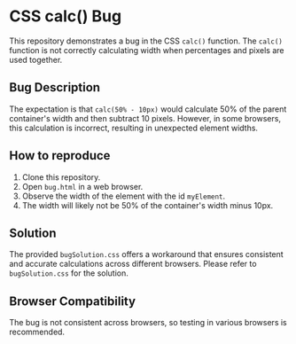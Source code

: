 # CSS calc() Bug

This repository demonstrates a bug in the CSS `calc()` function.  The `calc()` function is not correctly calculating width when percentages and pixels are used together.

## Bug Description

The expectation is that `calc(50% - 10px)` would calculate 50% of the parent container's width and then subtract 10 pixels. However, in some browsers, this calculation is incorrect, resulting in unexpected element widths.

## How to reproduce

1. Clone this repository.
2. Open `bug.html` in a web browser.
3. Observe the width of the element with the id `myElement`.
4. The width will likely not be 50% of the container's width minus 10px.

## Solution

The provided `bugSolution.css` offers a workaround that ensures consistent and accurate calculations across different browsers. Please refer to `bugSolution.css` for the solution.

## Browser Compatibility

The bug is not consistent across browsers, so testing in various browsers is recommended.